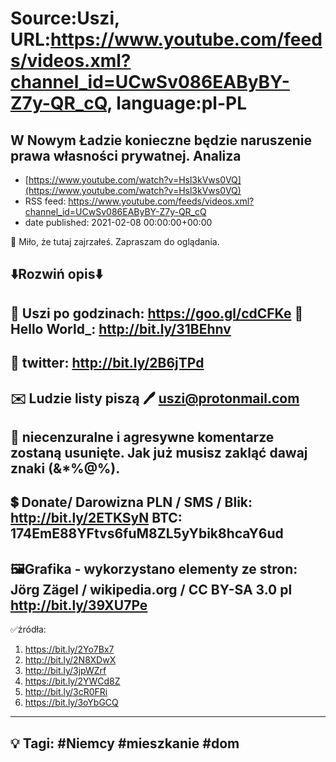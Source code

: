 # Source:Uszi, URL:https://www.youtube.com/feeds/videos.xml?channel_id=UCwSv086EAByBY-Z7y-QR_cQ, language:pl-PL

## W Nowym Ładzie konieczne będzie naruszenie prawa własności prywatnej. Analiza
 - [https://www.youtube.com/watch?v=Hsl3kVws0VQ](https://www.youtube.com/watch?v=Hsl3kVws0VQ)
 - RSS feed: https://www.youtube.com/feeds/videos.xml?channel_id=UCwSv086EAByBY-Z7y-QR_cQ
 - date published: 2021-02-08 00:00:00+00:00

🤪 Miło, że tutaj zajrzałeś.  Zapraszam do oglądania.

⬇️Rozwiń opis⬇️
------------------------------------------------------------
👀 Uszi po godzinach: https://goo.gl/cdCFKe
👀 Hello World_: http://bit.ly/31BEhnv
------------------------------------------------------------
👀 twitter: http://bit.ly/2B6jTPd
------------------------------------------------------------
✉️ Ludzie listy piszą 
🖊️ uszi@protonmail.com
------------------------------------------------------------
👺 niecenzuralne i agresywne komentarze zostaną usunięte.  Jak już musisz zakląć dawaj znaki (&*%@%).
------------------------------------------------------------
💲 Donate/ Darowizna
PLN / SMS / Blik: http://bit.ly/2ETKSyN
BTC: 174EmE88YFtvs6fuM8ZL5yYbik8hcaY6ud
---------------------------------------------------------------
🖼Grafika - wykorzystano elementy ze stron: 
Jörg Zägel / wikipedia.org / CC BY-SA 3.0 pl 
http://bit.ly/39XU7Pe
---------------------------------------------------------------
✅źródła:
1. https://bit.ly/2Yo7Bx7
2. http://bit.ly/2N8XDwX
3. http://bit.ly/3jpWZrf
4. https://bit.ly/2YWCd8Z
5. http://bit.ly/3cR0FRi
6. https://bit.ly/3oYbGCQ
-------------------------------------------------------------
💡 Tagi: #Niemcy #mieszkanie #dom
--------------------------------------------------------------

